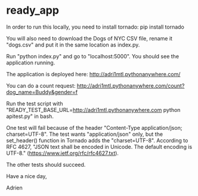 # ready_app

In order to run this locally, you need to install tornado: pip install tornado

You will also need to download the Dogs of NYC CSV file, rename it "dogs.csv" and put it in the same location as index.py. 

Run "python index.py" and go to "localhost:5000". You should see the application running.

The application is deployed here: http://adri1mtl.pythonanywhere.com/

You can do a count request: http://adri1mtl.pythonanywhere.com/count?dog_name=Buddy&gender=f

Run the test script with "READY_TEST_BASE_URL=http://adri1mtl.pythonanywhere.com python apitest.py" in bash. 

One test will fail because of the header "Content-Type	application/json; charset=UTF-8". The test wants "application/json" only, but the set_header() function in Tornado adds the "charset=UTF-8". According to RFC 4627, "JSON text shall be encoded in Unicode. The default encoding is UTF-8." (https://www.ietf.org/rfc/rfc4627.txt).

The other tests should succeed.

Have a nice day,

Adrien

